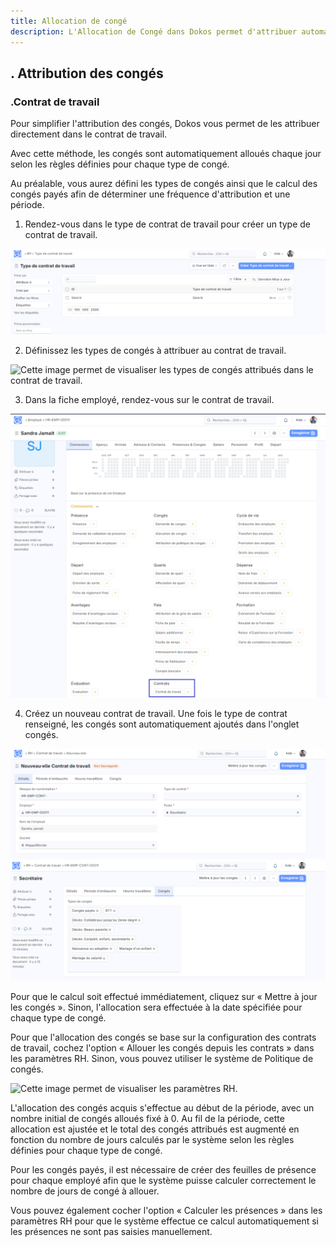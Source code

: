 ```yaml
---
title: Allocation de congé
description: L'Allocation de Congé dans Dokos permet d'attribuer automatiquement un nombre spécifique de congés à un employé en fonction de règles prédéfinies. Ce processus peut être intégré directement dans le contrat de travail de l'employé, garantissant une allocation automatique selon les paramètres configurés pour chaque type de congé.
---
```


## . Attribution des congés

### .Contrat de travail

Pour simplifier l'attribution des congés, Dokos vous permet de les attribuer directement dans le contrat de travail.

Avec cette méthode, les congés sont automatiquement alloués chaque jour selon les règles définies pour chaque type de congé.

Au préalable, vous aurez défini les types de congés ainsi que le calcul des congés payés afin de déterminer une fréquence d'attribution et une période.

1. Rendez-vous dans le type de contrat de travail pour créer un type de contrat de travail.

![Cette image permet de visualiser le type de contrat de travail.](/type%20de%20contray%20.png)

2. Définissez les types de congés à attribuer au contrat de travail.

![Cette image permet de visualiser les types de congés attribués dans le contrat de travail.](/Cong%C3%A9s%20-%20Type%20de%20contrat%20.png)

3. Dans la fiche employé, rendez-vous sur le contrat de travail.

![Cette image permet de visualiser la zone du type de contrat dans la fiche employé.](/Contrat%20de%20travail.png)

4. Créez un nouveau contrat de travail. Une fois le type de contrat renseigné, les congés sont automatiquement ajoutés dans l'onglet congés.

![Cette image permet de visualiser un nouveau contrat pour l'employé.](/New%20contrat.png)![Cette image permet de visualiser les congés attribué à l'employé.](/Cong%C3%A9s%20attribu%C3%A9%20%C3%A0%20l'employ%C3%A9..png)

Pour que le calcul soit effectué immédiatement, cliquez sur « Mettre à jour les congés ». Sinon, l'allocation sera effectuée à la date spécifiée pour chaque type de congé.

Pour que l'allocation des congés se base sur la configuration des contrats de travail, cochez l'option « Allouer les congés depuis les contrats » dans les paramètres RH. Sinon, vous pouvez utiliser le système de Politique de congés.

![Cette image permet de visualiser les paramètres RH.](/Param%C3%A8tres%20RH.png)

L'allocation des congés acquis s'effectue au début de la période, avec un nombre initial de congés alloués fixé à 0. Au fil de la période, cette allocation est ajustée et le total des congés attribués est augmenté en fonction du nombre de jours calculés par le système selon les règles définies pour chaque type de congé.

Pour les congés payés, il est nécessaire de créer des feuilles de présence pour chaque employé afin que le système puisse calculer correctement le nombre de jours de congé à allouer.

Vous pouvez également cocher l'option « Calculer les présences » dans les paramètres RH pour que le système effectue ce calcul automatiquement si les présences ne sont pas saisies manuellement.
